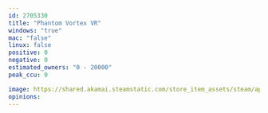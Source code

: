 ```yaml
---
id: 2705330
title: "Phantom Vortex VR"
windows: "true"
mac: "false"
linux: false
positive: 0
negative: 0
estimated_owners: "0 - 20000"
peak_ccu: 0

image: https://shared.akamai.steamstatic.com/store_item_assets/steam/apps/2705330/header.jpg?t=1703042797
opinions:
---
```

